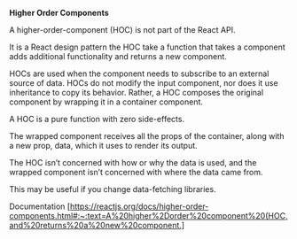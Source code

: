 **Higher Order Components**

A higher-order-component (HOC) is not part of the React API.

It is a React design pattern the HOC take a function that takes a component adds additional functionality and returns a new component.

HOCs are used when the component needs to subscribe to an external source of data.
HOCs do not modify the input component, nor does it use inheritance to copy its behavior. Rather, a HOC composes the original component by wrapping it in a container component.

A HOC is a pure function with zero side-effects.

The wrapped component receives all the props of the container, along with a new prop, data, which it uses to render its output.

The HOC isn’t concerned with how or why the data is used, and the wrapped component isn’t concerned with where the data came from.

This may be useful if you change data-fetching libraries.

Documentation [https://reactjs.org/docs/higher-order-components.html#:~:text=A%20higher%2Dorder%20component%20(HOC,and%20returns%20a%20new%20component.]
